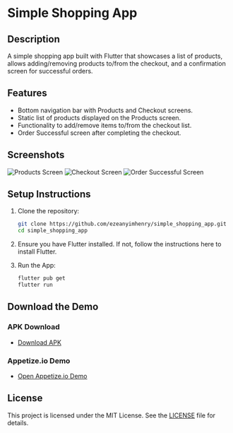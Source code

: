 # Simple Shopping App

## Description
A simple shopping app built with Flutter that showcases a list of products, allows adding/removing products to/from the checkout, and a confirmation screen for successful orders.

## Features
- Bottom navigation bar with Products and Checkout screens.
- Static list of products displayed on the Products screen.
- Functionality to add/remove items to/from the checkout list.
- Order Successful screen after completing the checkout.

## Screenshots
![Products Screen](screenshots/products_screen.png)
![Checkout Screen](screenshots/checkout_screen.png)
![Order Successful Screen](screenshots/order_successful_screen.png)

## Setup Instructions
1. Clone the repository:
   ```bash
   git clone https://github.com/ezeanyimhenry/simple_shopping_app.git
   cd simple_shopping_app

2. Ensure you have Flutter installed. If not, follow the instructions here to install Flutter.

1. Run the App:
   ```bash
   flutter pub get
   flutter run

## Download the Demo

### APK Download
- [Download APK](https://drive.google.com/your-apk-file-link)

### Appetize.io Demo
- [Open Appetize.io Demo](https://appetize.io/your-appetize-url)

## License

This project is licensed under the MIT License. See the [LICENSE](LICENSE) file for details.
